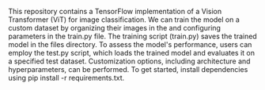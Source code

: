 This repository contains a TensorFlow implementation of a Vision Transformer (ViT) for image classification. We can train the model on a custom dataset by organizing their images in the  and configuring parameters in the train.py file. The training script (train.py) saves the trained model in the files directory. To assess the model's performance, users can employ the test.py script, which loads the trained model and evaluates it on a specified test dataset. Customization options, including architecture and hyperparameters, can be performed. To get started, install dependencies using pip install -r requirements.txt.
